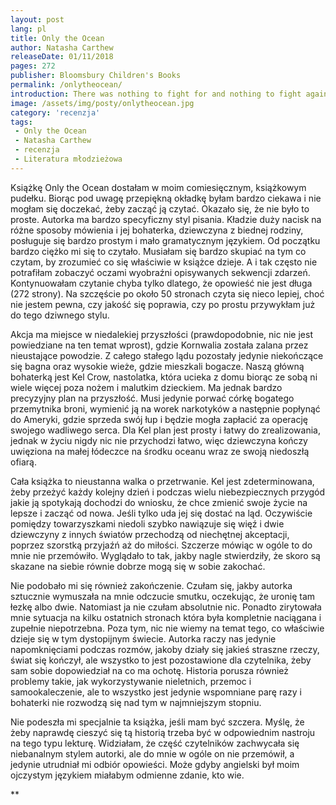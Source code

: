 ```yaml
---
layout: post
lang: pl
title: Only the Ocean
author: Natasha Carthew
releaseDate: 01/11/2018
pages: 272
publisher: Bloomsbury Children's Books
permalink: /onlytheocean/
introduction: There was nothing to fight for and nothing to fight against. A Quiet drift of motion; it was only the ocean after all.
image: /assets/img/posty/onlytheocean.jpg
category: 'recenzja'
tags:
 - Only the Ocean
 - Natasha Carthew
 - recenzja
 - Literatura młodzieżowa
---
```


  Książkę Only the Ocean dostałam w moim comiesięcznym, książkowym pudełku. Biorąc pod uwagę przepiękną okładkę byłam bardzo ciekawa i nie mogłam się doczekać, żeby zacząć ją czytać. Okazało się, że nie było to proste. Autorka ma bardzo specyficzny styl pisania. Kładzie duży nacisk na różne sposoby mówienia i jej bohaterka, dziewczyna z biednej rodziny, posługuje się bardzo prostym i mało gramatycznym językiem. Od początku bardzo ciężko mi się to czytało. Musiałam się bardzo skupiać na tym co czytam, by zrozumieć co się właściwie w książce dzieje. A i tak często nie potrafiłam zobaczyć oczami wyobraźni opisywanych sekwencji zdarzeń. Kontynuowałam czytanie chyba tylko dlatego, że opowieść nie jest długa (272 strony). Na szczęście po około 50 stronach czyta się nieco lepiej, choć nie jestem pewna, czy jakość się poprawia, czy po prostu przywykłam już do tego dziwnego stylu.

  Akcja ma miejsce w niedalekiej przyszłości (prawdopodobnie, nic nie jest powiedziane na ten temat wprost), gdzie Kornwalia została zalana przez nieustające powodzie. Z całego stałego lądu pozostały jedynie niekończące się bagna oraz wysokie wieże, gdzie mieszkali bogacze. Naszą główną bohaterką jest Kel Crow, nastolatka, która ucieka z domu biorąc ze sobą ni wiele więcej poza nożem i malutkim dzieckiem. Ma jednak bardzo precyzyjny plan na przyszłość. Musi jedynie porwać córkę bogatego przemytnika broni, wymienić ją na worek narkotyków a następnie popłynąć do Ameryki, gdzie sprzeda swój łup i będzie mogła zapłacić za operację swojego wadliwego serca. Dla Kel plan jest prosty i łatwy do zrealizowania, jednak w życiu nigdy nic nie przychodzi łatwo, więc dziewczyna kończy uwięziona na małej łódeczce na środku oceanu wraz ze swoją niedoszłą ofiarą.

  Cała książka to nieustanna walka o przetrwanie. Kel jest zdeterminowana, żeby przeżyć każdy kolejny dzień i podczas wielu niebezpiecznych przygód jakie ją spotykają dochodzi do wniosku, że chce zmienić swoje życie na lepsze i zacząć od nowa. Jeśli tylko uda jej się dostać na ląd. Oczywiście pomiędzy towarzyszkami niedoli szybko nawiązuje się więź i dwie dziewczyny z innych światów przechodzą od niechętnej akceptacji, poprzez szorstką przyjaźń aż do miłości. Szczerze mówiąc w ogóle to do mnie nie przemówiło. Wyglądało to tak, jakby nagle stwierdziły, że skoro są skazane na siebie równie dobrze mogą się w sobie zakochać.

  Nie podobało mi się również zakończenie. Czułam się, jakby autorka sztucznie wymuszała na mnie odczucie smutku, oczekując,  że uronię tam łezkę albo dwie. Natomiast ja nie czułam absolutnie nic. Ponadto zirytowała mnie sytuacja na kilku ostatnich stronach która była kompletnie naciągana i zupełnie niepotrzebna. Poza tym, nic nie wiemy na temat tego, co właściwie dzieje się w tym dystopijnym świecie. Autorka raczy nas jedynie napomknięciami podczas rozmów, jakoby działy się jakieś straszne rzeczy, świat się kończył, ale wszystko to jest pozostawione dla czytelnika, żeby sam sobie dopowiedział na co ma ochotę. Historia porusza również problemy takie, jak wykorzystywanie nieletnich, przemoc i samookaleczenie, ale to wszystko jest jedynie wspomniane parę razy i bohaterki nie rozwodzą się nad tym w najmniejszym stopniu.

  Nie podeszła mi specjalnie ta książka, jeśli mam być szczera. Myślę, że żeby naprawdę cieszyć się tą historią trzeba być w odpowiednim nastroju na tego typu lekturę. Widziałam, że część czytelników zachwycała się niebanalnym stylem autorki, ale do mnie w ogóle on nie przemówił, a jedynie utrudniał mi odbiór opowieści. Może gdyby angielski był moim ojczystym językiem miałabym odmienne zdanie, kto wie.



 \*\*
